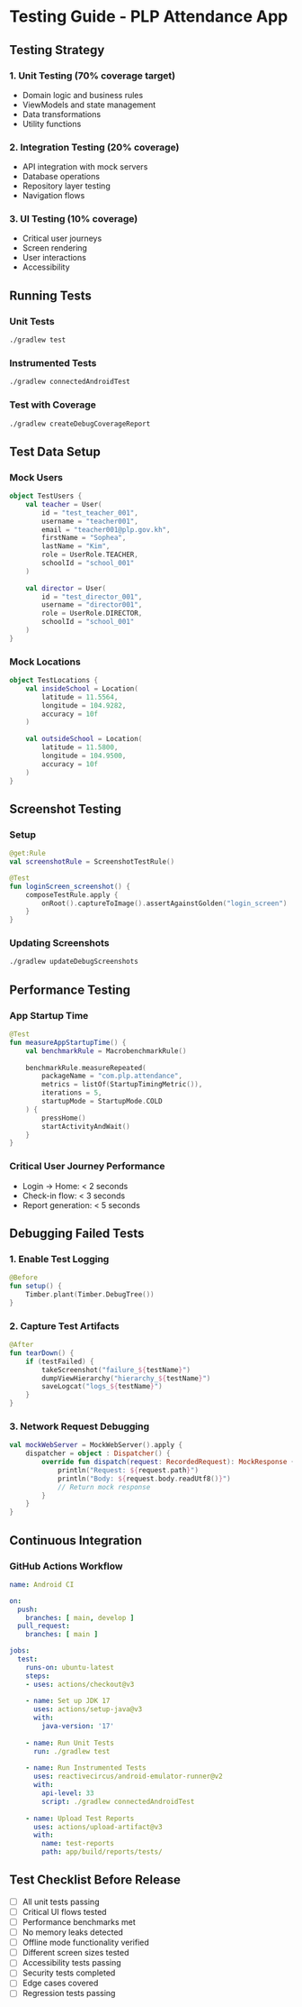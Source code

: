 # Testing Guide - PLP Attendance App

## Testing Strategy

### 1. Unit Testing (70% coverage target)
- Domain logic and business rules
- ViewModels and state management
- Data transformations
- Utility functions

### 2. Integration Testing (20% coverage)
- API integration with mock servers
- Database operations
- Repository layer testing
- Navigation flows

### 3. UI Testing (10% coverage)
- Critical user journeys
- Screen rendering
- User interactions
- Accessibility

## Running Tests

### Unit Tests
```bash
./gradlew test
```

### Instrumented Tests
```bash
./gradlew connectedAndroidTest
```

### Test with Coverage
```bash
./gradlew createDebugCoverageReport
```

## Test Data Setup

### Mock Users
```kotlin
object TestUsers {
    val teacher = User(
        id = "test_teacher_001",
        username = "teacher001",
        email = "teacher001@plp.gov.kh",
        firstName = "Sophea",
        lastName = "Kim",
        role = UserRole.TEACHER,
        schoolId = "school_001"
    )
    
    val director = User(
        id = "test_director_001",
        username = "director001",
        role = UserRole.DIRECTOR,
        schoolId = "school_001"
    )
}
```

### Mock Locations
```kotlin
object TestLocations {
    val insideSchool = Location(
        latitude = 11.5564,
        longitude = 104.9282,
        accuracy = 10f
    )
    
    val outsideSchool = Location(
        latitude = 11.5800,
        longitude = 104.9500,
        accuracy = 10f
    )
}
```

## Screenshot Testing

### Setup
```kotlin
@get:Rule
val screenshotRule = ScreenshotTestRule()

@Test
fun loginScreen_screenshot() {
    composeTestRule.apply {
        onRoot().captureToImage().assertAgainstGolden("login_screen")
    }
}
```

### Updating Screenshots
```bash
./gradlew updateDebugScreenshots
```

## Performance Testing

### App Startup Time
```kotlin
@Test
fun measureAppStartupTime() {
    val benchmarkRule = MacrobenchmarkRule()
    
    benchmarkRule.measureRepeated(
        packageName = "com.plp.attendance",
        metrics = listOf(StartupTimingMetric()),
        iterations = 5,
        startupMode = StartupMode.COLD
    ) {
        pressHome()
        startActivityAndWait()
    }
}
```

### Critical User Journey Performance
- Login → Home: < 2 seconds
- Check-in flow: < 3 seconds
- Report generation: < 5 seconds

## Debugging Failed Tests

### 1. Enable Test Logging
```kotlin
@Before
fun setup() {
    Timber.plant(Timber.DebugTree())
}
```

### 2. Capture Test Artifacts
```kotlin
@After
fun tearDown() {
    if (testFailed) {
        takeScreenshot("failure_${testName}")
        dumpViewHierarchy("hierarchy_${testName}")
        saveLogcat("logs_${testName}")
    }
}
```

### 3. Network Request Debugging
```kotlin
val mockWebServer = MockWebServer().apply {
    dispatcher = object : Dispatcher() {
        override fun dispatch(request: RecordedRequest): MockResponse {
            println("Request: ${request.path}")
            println("Body: ${request.body.readUtf8()}")
            // Return mock response
        }
    }
}
```

## Continuous Integration

### GitHub Actions Workflow
```yaml
name: Android CI

on:
  push:
    branches: [ main, develop ]
  pull_request:
    branches: [ main ]

jobs:
  test:
    runs-on: ubuntu-latest
    steps:
    - uses: actions/checkout@v3
    
    - name: Set up JDK 17
      uses: actions/setup-java@v3
      with:
        java-version: '17'
        
    - name: Run Unit Tests
      run: ./gradlew test
      
    - name: Run Instrumented Tests
      uses: reactivecircus/android-emulator-runner@v2
      with:
        api-level: 33
        script: ./gradlew connectedAndroidTest
        
    - name: Upload Test Reports
      uses: actions/upload-artifact@v3
      with:
        name: test-reports
        path: app/build/reports/tests/
```

## Test Checklist Before Release

- [ ] All unit tests passing
- [ ] Critical UI flows tested
- [ ] Performance benchmarks met
- [ ] No memory leaks detected
- [ ] Offline mode functionality verified
- [ ] Different screen sizes tested
- [ ] Accessibility tests passing
- [ ] Security tests completed
- [ ] Edge cases covered
- [ ] Regression tests passing